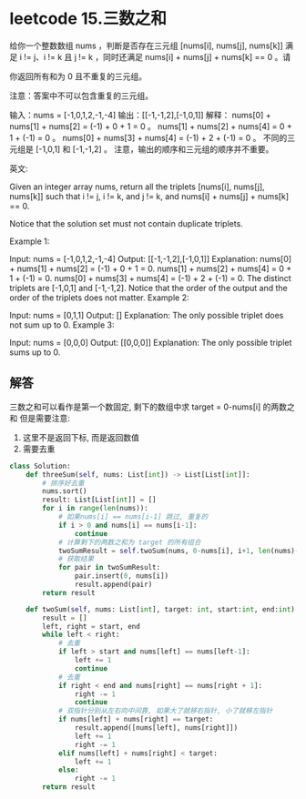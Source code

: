 # leetcode 15.三数之和

给你一个整数数组 nums ，判断是否存在三元组 [nums[i], nums[j], nums[k]] 满足 i != j、i != k 且 j != k ，同时还满足 nums[i] + nums[j] + nums[k] == 0 。请

你返回所有和为 0 且不重复的三元组。

注意：答案中不可以包含重复的三元组。

输入：nums = [-1,0,1,2,-1,-4]
输出：[[-1,-1,2],[-1,0,1]]
解释：
nums[0] + nums[1] + nums[2] = (-1) + 0 + 1 = 0 。
nums[1] + nums[2] + nums[4] = 0 + 1 + (-1) = 0 。
nums[0] + nums[3] + nums[4] = (-1) + 2 + (-1) = 0 。
不同的三元组是 [-1,0,1] 和 [-1,-1,2] 。
注意，输出的顺序和三元组的顺序并不重要。

英文:

Given an integer array nums, return all the triplets [nums[i], nums[j], nums[k]] such that i != j, i != k, and j != k, and nums[i] + nums[j] + nums[k] == 0.

Notice that the solution set must not contain duplicate triplets.

 

Example 1:

Input: nums = [-1,0,1,2,-1,-4]
Output: [[-1,-1,2],[-1,0,1]]
Explanation: 
nums[0] + nums[1] + nums[2] = (-1) + 0 + 1 = 0.
nums[1] + nums[2] + nums[4] = 0 + 1 + (-1) = 0.
nums[0] + nums[3] + nums[4] = (-1) + 2 + (-1) = 0.
The distinct triplets are [-1,0,1] and [-1,-1,2].
Notice that the order of the output and the order of the triplets does not matter.
Example 2:

Input: nums = [0,1,1]
Output: []
Explanation: The only possible triplet does not sum up to 0.
Example 3:

Input: nums = [0,0,0]
Output: [[0,0,0]]
Explanation: The only possible triplet sums up to 0.

## 解答

三数之和可以看作是第一个数固定, 剩下的数组中求 target = 0-nums[i] 的两数之和
但是需要注意:
1. 这里不是返回下标, 而是返回数值
2. 需要去重

```python
class Solution:
    def threeSum(self, nums: List[int]) -> List[List[int]]:
        # 排序好去重
        nums.sort()
        result: List[List[int]] = []
        for i in range(len(nums)):
            # 如果nums[i] == nums[i-1] 跳过, 重复的
            if i > 0 and nums[i] == nums[i-1]:
                continue
            # 计算剩下的两数之和为 target 的所有组合
            twoSumResult = self.twoSum(nums, 0-nums[i], i+1, len(nums)-1)
            # 获取结果
            for pair in twoSumResult:
                pair.insert(0, nums[i])
                result.append(pair)
        return result

    def twoSum(self, nums: List[int], target: int, start:int, end:int) -> List[List[int]]:
        result = []
        left, right = start, end
        while left < right:
            # 去重
            if left > start and nums[left] == nums[left-1]:
                left += 1
                continue
            # 去重
            if right < end and nums[right] == nums[right + 1]:
                right -= 1
                continue
            # 双指针分别从左右向中间靠, 如果大了就移右指针, 小了就移左指针
            if nums[left] + nums[right] == target:
                result.append([nums[left], nums[right]])
                left += 1
                right -= 1
            elif nums[left] + nums[right] < target:
                left += 1
            else:
                right -= 1
        return result
```


